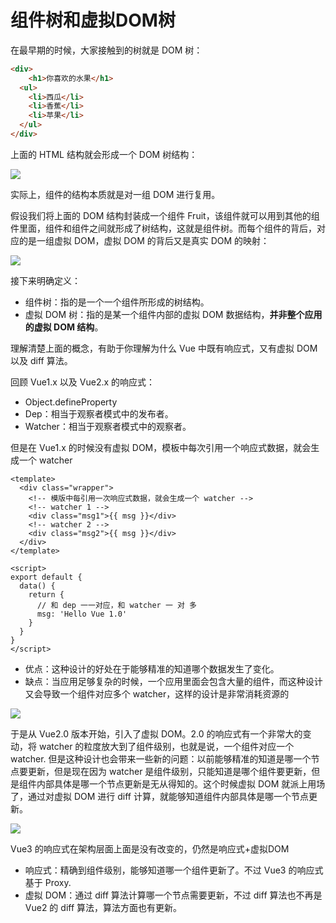 # 组件树和虚拟DOM树

在最早期的时候，大家接触到的树就是 DOM 树：

```html
<div>
	<h1>你喜欢的水果</h1>
  <ul>
    <li>西瓜</li>
    <li>香蕉</li>
    <li>苹果</li>
  </ul>
</div>
```

上面的 HTML 结构就会形成一个 DOM 树结构：

![](https://xiejie-typora.oss-cn-chengdu.aliyuncs.com/2024-05-09-014201.png)

实际上，组件的结构本质就是对一组 DOM 进行复用。

假设我们将上面的 DOM 结构封装成一个组件 Fruit，该组件就可以用到其他的组件里面，组件和组件之间就形成了树结构，这就是组件树。而每个组件的背后，对应的是一组虚拟 DOM，虚拟 DOM 的背后又是真实 DOM 的映射：

![](https://xiejie-typora.oss-cn-chengdu.aliyuncs.com/2024-05-09-023228.png)

接下来明确定义：

- 组件树：指的是一个一个组件所形成的树结构。
- 虚拟 DOM 树：指的是某一个组件内部的虚拟 DOM 数据结构，**并非整个应用的虚拟 DOM 结构**。

理解清楚上面的概念，有助于你理解为什么 Vue 中既有响应式，又有虚拟 DOM 以及 diff 算法。

回顾 Vue1.x 以及 Vue2.x 的响应式：

- Object.defineProperty
- Dep：相当于观察者模式中的发布者。
- Watcher：相当于观察者模式中的观察者。

但是在 Vue1.x 的时候没有虚拟 DOM，模板中每次引用一个响应式数据，就会生成一个 watcher

```
<template>
  <div class="wrapper">
    <!-- 模版中每引用一次响应式数据，就会生成一个 watcher -->
    <!-- watcher 1 -->
    <div class="msg1">{{ msg }}</div>
    <!-- watcher 2 -->
    <div class="msg2">{{ msg }}</div>
  </div>
</template>

<script>
export default {
  data() {
    return {
      // 和 dep 一一对应，和 watcher 一 对 多
      msg: 'Hello Vue 1.0'
    }
  }
}
</script>
```

- 优点：这种设计的好处在于能够精准的知道哪个数据发生了变化。
- 缺点：当应用足够复杂的时候，一个应用里面会包含大量的组件，而这种设计又会导致一个组件对应多个 watcher，这样的设计是非常消耗资源的

![](https://xiejie-typora.oss-cn-chengdu.aliyuncs.com/2024-05-09-030208.png)

于是从 Vue2.0 版本开始，引入了虚拟 DOM。2.0 的响应式有一个非常大的变动，将 watcher 的粒度放大到了组件级别，也就是说，一个组件对应一个 watcher. 但是这种设计也会带来一些新的问题：以前能够精准的知道是哪一个节点要更新，但是现在因为 watcher 是组件级别，只能知道是哪个组件要更新，但是组件内部具体是哪一个节点更新是无从得知的。这个时候虚拟 DOM 就派上用场了，通过对虚拟 DOM 进行 diff 计算，就能够知道组件内部具体是哪一个节点更新。

![](https://xiejie-typora.oss-cn-chengdu.aliyuncs.com/2024-05-09-030710.png)

Vue3 的响应式在架构层面上面是没有改变的，仍然是响应式+虚拟DOM

- 响应式：精确到组件级别，能够知道哪一个组件更新了。不过 Vue3 的响应式基于 Proxy.
- 虚拟 DOM：通过 diff 算法计算哪一个节点需要更新，不过 diff 算法也不再是 Vue2 的 diff 算法，算法方面也有更新。
